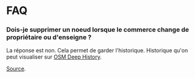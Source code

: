 # FAQ

### Dois-je supprimer un noeud lorsque le commerce change de propriétaire ou d'enseigne ?

La réponse est non. Cela permet de garder l'historique. Historique qu'on peut visualiser sur [OSM Deep History](https://osm.mapki.com/history/).

[Source](https://forum.openstreetmap.fr/t/commerce-changement-de-proprietaire-modifier-le-poi-ou-le-supprimer-et-en-ajouter-un-nouveau/8782). 

